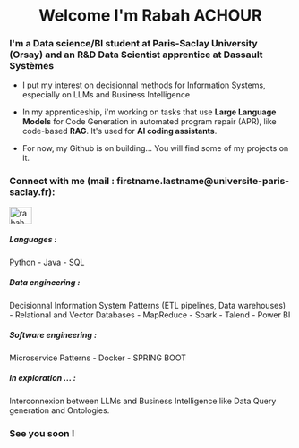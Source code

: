 <h1 align="center"> Welcome I'm Rabah ACHOUR </h1>

<h3 align="left">I'm a Data science/BI student at Paris-Saclay University (Orsay) and an R&D Data Scientist apprentice at Dassault Systèmes </h3>

- I put my interest on decisionnal methods for Information Systems, especially on LLMs and Business Intelligence 

- In my apprenticeship, i'm working on tasks that use **Large Language Models** for Code Generation in automated program repair (APR), like code-based **RAG**. It's used for **AI coding assistants**. 

- For now, my Github is on building... You will find some of my projects on it.

<h3 align="left">Connect with me (mail : firstname.lastname@universite-paris-saclay.fr):</h3>
<p align="left">
<a href="https://www.linkedin.com/in/rabah-achour-594335239" target="blank"><img align="center" src="https://raw.githubusercontent.com/rahuldkjain/github-profile-readme-generator/master/src/images/icons/Social/linked-in-alt.svg" alt="rabah achour" height="30" width="40" /></a>


<h5 align="left">Languages :</h5>

Python - Java - SQL

<h5 align="left">Data engineering :</h5>

Decisionnal Information System Patterns (ETL pipelines, Data warehouses) - Relational and Vector Databases - MapReduce - Spark - Talend - Power BI

<h5 align="left">Software engineering :</h5>

Microservice Patterns - Docker - SPRING BOOT

<h5 align="left">In exploration ... :</h5>

Interconnexion between LLMs and Business Intelligence like Data Query generation and Ontologies.

<h3 align="left">See you soon ! </h3>

